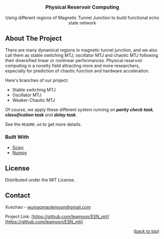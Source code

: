 <div id="top"></div>

<!-- PROJECT LOGO -->
<br />
<div align="center">
  <a href="https://github.com/leamoon/ESN_mtj"></a>

  <h3 align="center">Physical Reservoir Computing</h3>

  <p align="center">
    Using different regions of Magnetic Tunnel Junction to build functional echo state network
  </p>
</div>

<!-- ABOUT THE PROJECT -->
## About The Project

There are many dynamical regions in magnetic tunnel junction, and we also call them as stable switching MTJ, oscillator MTJ and chaotic MTJ following their diversified linear or nonlinear performances. Physical reservoir computing is a novelty field attracting more and more researchers, especially for prediction of chaotic function and hardware acceleration.

Here's branches of our project:
* Stable switching MTJ
* Oscillator MTJ
* Weaker-Chaotic MTJ

Of course, we apply these different system running on _**parity check task**, **classification task** and **delay task**_. 

See the `README.md` to get more details.



### Built With
* [Scipy](https://www.scipy.org/)
* [Numpy](https://numpy.org/)


<!-- LICENSE -->
## License

Distributed under the MIT License. 




<!-- CONTACT -->
## Contact

Xuezhao - wumaomaolemoon@gmail.com

Project Link: [https://github.com/leamoon/ESN_mtj](https://github.com/leamoon/ESN_mtj)


<p align="right">(<a href="#top">back to top</a>)</p>

